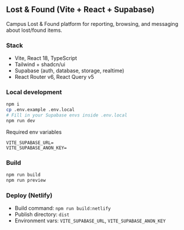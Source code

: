 ## Lost & Found (Vite + React + Supabase)

Campus Lost & Found platform for reporting, browsing, and messaging about lost/found items.

### Stack
- Vite, React 18, TypeScript
- Tailwind + shadcn/ui
- Supabase (auth, database, storage, realtime)
- React Router v6, React Query v5

### Local development
```sh
npm i
cp .env.example .env.local
# Fill in your Supabase envs inside .env.local
npm run dev
```

Required env variables
```
VITE_SUPABASE_URL=
VITE_SUPABASE_ANON_KEY=
```

### Build
```sh
npm run build
npm run preview
```

### Deploy (Netlify)
- Build command: `npm run build:netlify`
- Publish directory: `dist`
- Environment vars: `VITE_SUPABASE_URL`, `VITE_SUPABASE_ANON_KEY`
